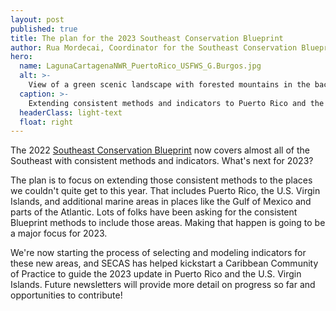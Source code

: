 ```yaml
---
layout: post
published: true
title: The plan for the 2023 Southeast Conservation Blueprint
author: Rua Mordecai, Coordinator for the Southeast Conservation Blueprint
hero:
  name: LagunaCartagenaNWR_PuertoRico_USFWS_G.Burgos.jpg
  alt: >-
    View of a green scenic landscape with forested mountains in the background and a lagoon in the foreground.
  caption: >-
    Extending consistent methods and indicators to Puerto Rico and the U.S. Virgin Islands will be a major focus of the 2023 Blueprint update. Photo of Laguna Cartagena National Wildlife Refuge in Puerto Rico by G. Burgos, U.S. Fish and Wildlife Service.
  headerClass: light-text
  float: right
---
```

The 2022 [Southeast Conservation Blueprint](https://secassoutheast.org/blueprint) now covers almost all of the Southeast with consistent methods and indicators. What's next for 2023? 

The plan is to focus on extending those consistent methods to the places we couldn't quite get to this year. That includes Puerto Rico, the U.S. Virgin Islands, and additional marine areas in places like the Gulf of Mexico and parts of the Atlantic. Lots of folks have been asking for the consistent Blueprint methods to include those areas. Making that happen is going to be a major focus for 2023.

We're now starting the process of selecting and modeling indicators for these new areas, and SECAS has helped kickstart a Caribbean Community of Practice to guide the 2023 update in Puerto Rico and the U.S. Virgin Islands. Future newsletters will provide more detail on progress so far and opportunities to contribute!
